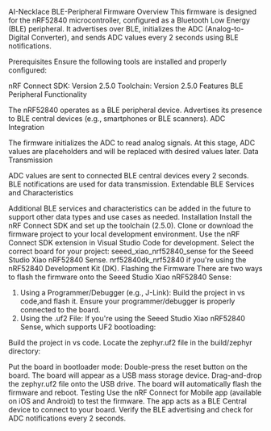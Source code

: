 AI-Necklace BLE-Peripheral Firmware
Overview
This firmware is designed for the nRF52840 microcontroller, configured as a Bluetooth Low Energy (BLE) peripheral. It advertises over BLE, initializes the ADC (Analog-to-Digital Converter), and sends ADC values every 2 seconds using BLE notifications.

Prerequisites
Ensure the following tools are installed and properly configured:

nRF Connect SDK: Version 2.5.0
Toolchain: Version 2.5.0
Features
BLE Peripheral Functionality

The nRF52840 operates as a BLE peripheral device.
Advertises its presence to BLE central devices (e.g., smartphones or BLE scanners).
ADC Integration

The firmware initializes the ADC to read analog signals.
At this stage, ADC values are placeholders and will be replaced with desired values later.
Data Transmission

ADC values are sent to connected BLE central devices every 2 seconds.
BLE notifications are used for data transmission.
Extendable BLE Services and Characteristics

Additional BLE services and characteristics can be added in the future to support other data types and use cases as needed.
Installation
Install the nRF Connect SDK and set up the toolchain (2.5.0).
Clone or download the firmware project to your local development environment.
Use the nRF Connect SDK extension in Visual Studio Code for development.
Select the correct board for your project:
seeed_xiao_nrf52840_sense for the Seeed Studio Xiao nRF52840 Sense.
nrf52840dk_nrf52840 if you're using the nRF52840 Development Kit (DK).
Flashing the Firmware
There are two ways to flash the firmware onto the Seeed Studio Xiao nRF52840 Sense:

1. Using a Programmer/Debugger (e.g., J-Link):
Build the project in vs code,and flash it.
Ensure your programmer/debugger is properly connected to the board.
2. Using the .uf2 File:
If you're using the Seeed Studio Xiao nRF52840 Sense, which supports UF2 bootloading:

Build the project in vs code.
Locate the zephyr.uf2 file in the build/zephyr directory:

Put the board in bootloader mode:
Double-press the reset button on the board.
The board will appear as a USB mass storage device.
Drag-and-drop the zephyr.uf2 file onto the USB drive.
The board will automatically flash the firmware and reboot.
Testing
Use the nRF Connect for Mobile app (available on iOS and Android) to test the firmware.
The app acts as a BLE Central device to connect to your board.
Verify the BLE advertising and check for ADC notifications every 2 seconds.

